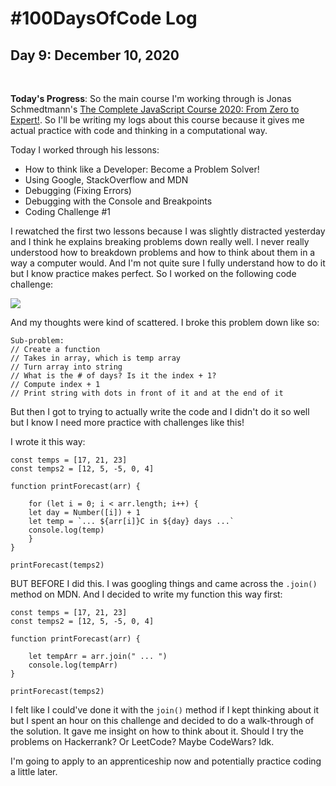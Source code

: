 # #100DaysOfCode Log

## Day 9: December 10, 2020

<br>

**Today's Progress**: So the main course I'm working through is Jonas Schmedtmann's [The Complete JavaScript Course 2020: From Zero to Expert!](https://www.udemy.com/course/the-complete-javascript-course/). So I'll be writing my logs about this course because it gives me actual practice with code and thinking in a computational way.

Today I worked through his lessons:

* How to think like a Developer: Become a Problem Solver!
* Using Google, StackOverflow and MDN
* Debugging (Fixing Errors)
* Debugging with the Console and Breakpoints
* Coding Challenge #1

I rewatched the first two lessons because I was slightly distracted yesterday and I think he explains breaking problems down really well. I never really understood how to breakdown problems and how to think about them in a way a computer would. And I'm not quite sure I fully understand how to do it but I know practice makes perfect. So I worked on the following code challenge:

![](https://i.imgur.com/CiJcKhM.png)

And my thoughts were kind of scattered. I broke this problem down like so:

```
Sub-problem:
// Create a function
// Takes in array, which is temp array
// Turn array into string
// What is the # of days? Is it the index + 1?
// Compute index + 1
// Print string with dots in front of it and at the end of it
```

But then I got to trying to actually write the code and I didn't do it so well but I know I need more practice with challenges like this!

I wrote it this way:

```
const temps = [17, 21, 23]
const temps2 = [12, 5, -5, 0, 4]

function printForecast(arr) {

    for (let i = 0; i < arr.length; i++) {
    let day = Number([i]) + 1
    let temp = `... ${arr[i]}C in ${day} days ...`
    console.log(temp)
    }
}

printForecast(temps2)
```

BUT BEFORE I did this. I was googling things and came across the ```.join()``` method on MDN. And I decided to write my function this way first:

```
const temps = [17, 21, 23]
const temps2 = [12, 5, -5, 0, 4]

function printForecast(arr) {

    let tempArr = arr.join(" ... ")
    console.log(tempArr)
}

printForecast(temps2)
```

I felt like I could've done it with the ```join()``` method if I kept thinking about it but I spent an hour on this challenge and decided to do a walk-through of the solution. It gave me insight on how to think about it. Should I try the problems on Hackerrank? Or LeetCode? Maybe CodeWars? Idk.

I'm going to apply to an apprenticeship now and potentially practice coding a little later. 